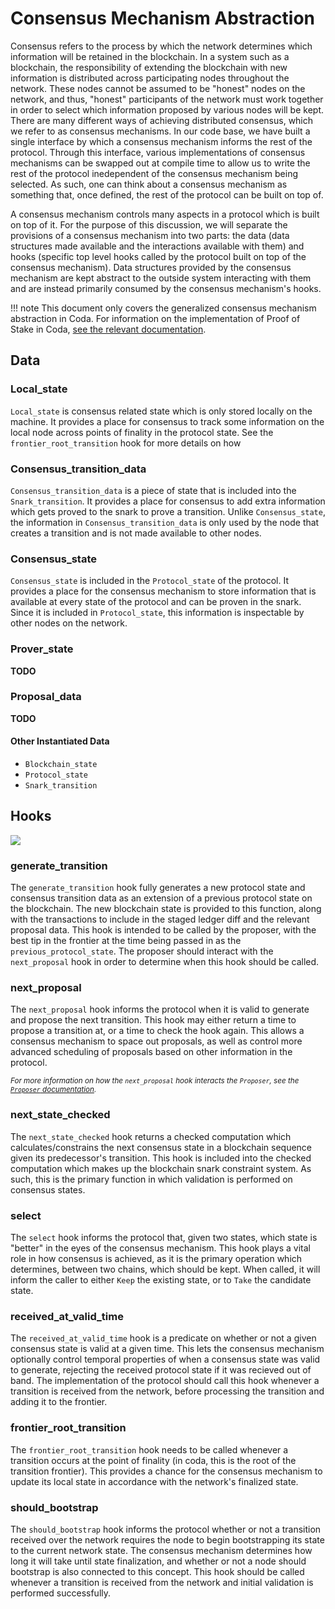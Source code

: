 # Consensus Mechanism Abstraction

Consensus refers to the process by which the network determines which information will be retained in the blockchain. In a system such as a blockchain, the responsibility of extending the blockchain with new information is distributed across participating nodes throughout the network. These nodes cannot be assumed to be "honest" nodes on the network, and thus, "honest" participants of the network must work together in order to select which information proposed by various nodes will be kept. There are many different ways of achieving distributed consensus, which we refer to as consensus mechanisms. In our code base, we have built a single interface by which a consensus mechanism informs the rest of the protocol. Through this interface, various implementations of consensus mechanisms can be swapped out at compile time to allow us to write the rest of the protocol inedependent of the consensus mechanism being selected. As such, one can think about a consensus mechanism as something that, once defined, the rest of the protocol can be built on top of.

A consensus mechanism controls many aspects in a protocol which is built on top of it. For the purpose of this discussion, we will separate the provisions of a consensus mechanism into two parts: the data (data structures made available and the interactions available with them) and hooks (specific top level hooks called by the protocol built on top of the consensus mechanism). Data structures provided by the consensus mechanism are kept abstract to the outside system interacting with them and are instead primarily consumed by the consensus mechanism's hooks.

!!! note
    This document only covers the generalized consensus mechanism abstraction in Coda. For information on the implementation of Proof of Stake in Coda, [see the relevant documentation](../proof-of-stake).

## Data

### Local\_state

`Local_state` is consensus related state which is only stored locally on the machine. It provides a place for consensus to track some information on the local node across points of finality in the protocol state. See the `frontier_root_transition` hook for more details on how

### Consensus\_transition\_data

`Consensus_transition_data` is a piece of state that is included into the `Snark_transition`. It provides a place for consensus to add extra information which gets proved to the snark to prove a transition. Unlike `Consensus_state`, the information in `Consensus_transition_data` is only used by the node that creates a transition and is not made available to other nodes.

### Consensus\_state

`Consensus_state` is included in the `Protocol_state` of the protocol. It provides a place for the consensus mechanism to store information that is available at every state of the protocol and can be proven in the snark. Since it is included in `Protocol_state`, this information is inspectable by other nodes on the network.

### Prover\_state

**TODO**

### Proposal\_data

**TODO**

#### Other Instantiated Data

- `Blockchain_state`
- `Protocol_state`
- `Snark_transition`

## Hooks
[hooks]: #hooks

![](res/consensus_hooks.dot.png)

### generate\_transition

The `generate_transition` hook fully generates a new protocol state and consensus transition data as an extension of a previous protocol state on the blockchain. The new blockchain state is provided to this function, along with the transactions to include in the staged ledger diff and the relevant proposal data. This hook is intended to be called by the proposer, with the best tip in the frontier at the time being passed in as the `previous_protocol_state`. The proposer should interact with the `next_proposal` hook in order to determine when this hook should be called.

### next\_proposal

The `next_proposal` hook informs the protocol when it is valid to generate and propose the next transition. This hook may either return a time to propose a transition at, or a time to check the hook again. This allows a consensus mechanism to space out proposals, as well as control more advanced scheduling of proposals based on other information in the protocol.

<sup>_For more information on how the `next_proposal` hook interacts the `Proposer`, see the [`Proposer` documentation](proposer.md#proposal-scheduling)._</sup>

### next\_state\_checked

The `next_state_checked` hook returns a checked computation which calculates/constrains the next consensus state in a blockchain sequence given its predecessor's transition. This hook is included into the checked computation which makes up the blockchain snark constraint system. As such, this is the primary function in which validation is performed on consensus states.

### select

The `select` hook informs the protocol that, given two states, which state is "better" in the eyes of the consensus mechanism. This hook plays a vital role in how consensus is achieved, as it is the primary operation which determines, between two chains, which should be kept. When called, it will inform the caller to either `Keep` the existing state, or to `Take` the candidate state.

### received\_at\_valid\_time

The `received_at_valid_time` hook is a predicate on whether or not a given consensus state is valid at a given time. This lets the consensus mechanism optionally control temporal properties of when a consensus state was valid to generate, rejecting the received protocol state if it was recieved out of band. The implementation of the protocol should call this hook whenever a transition is received from the network, before processing the transition and adding it to the frontier.

### frontier\_root\_transition

The `frontier_root_transition` hook needs to be called whenever a transition occurs at the point of finality (in coda, this is the root of the transition frontier). This provides a chance for the consensus mechanism to update its local state in accordance with the network's finalized state.

### should\_bootstrap

The `should_bootstrap` hook informs the protocol whether or not a transition received over the network requires the node to begin bootstrapping its state to the current network state. The consensus mechanism determines how long it will take until state finalization, and whether or not a node should bootstrap is also connected to this concept. This hook should be called whenever a transition is received from the network and initial validation is performed successfully.
